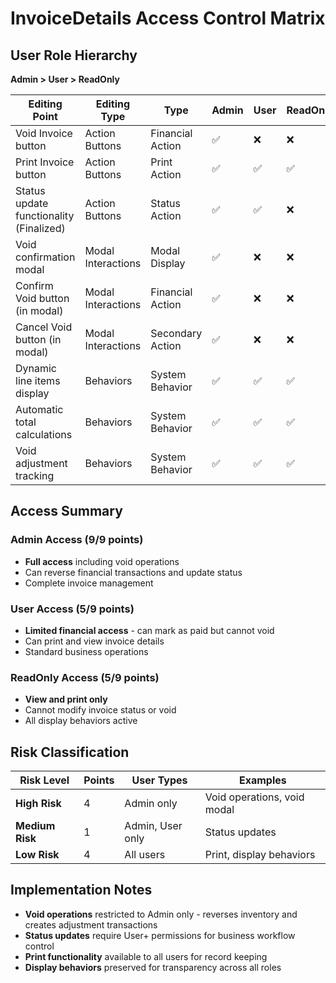 # InvoiceDetails Access Control Matrix

## User Role Hierarchy
**Admin > User > ReadOnly**

| Editing Point | Editing Type | Type | Admin | User | ReadOnly |
|---------------|--------------|------|-------|------|----------|
| Void Invoice button | Action Buttons | Financial Action | ✅ | ❌ | ❌ |
| Print Invoice button | Action Buttons | Print Action | ✅ | ✅ | ✅ |
| Status update functionality (Finalized) | Action Buttons | Status Action | ✅ | ✅ | ❌ |
| Void confirmation modal | Modal Interactions | Modal Display | ✅ | ❌ | ❌ |
| Confirm Void button (in modal) | Modal Interactions | Financial Action | ✅ | ❌ | ❌ |
| Cancel Void button (in modal) | Modal Interactions | Secondary Action | ✅ | ❌ | ❌ |
| Dynamic line items display | Behaviors | System Behavior | ✅ | ✅ | ✅ |
| Automatic total calculations | Behaviors | System Behavior | ✅ | ✅ | ✅ |
| Void adjustment tracking | Behaviors | System Behavior | ✅ | ✅ | ✅ |

## Access Summary

### Admin Access (9/9 points)
- **Full access** including void operations
- Can reverse financial transactions and update status
- Complete invoice management

### User Access (5/9 points)
- **Limited financial access** - can mark as paid but cannot void
- Can print and view invoice details
- Standard business operations

### ReadOnly Access (5/9 points)
- **View and print only**
- Cannot modify invoice status or void
- All display behaviors active

## Risk Classification

| Risk Level | Points | User Types | Examples |
|------------|--------|------------|----------|
| **High Risk** | 4 | Admin only | Void operations, void modal |
| **Medium Risk** | 1 | Admin, User only | Status updates |
| **Low Risk** | 4 | All users | Print, display behaviors |

## Implementation Notes

- **Void operations** restricted to Admin only - reverses inventory and creates adjustment transactions
- **Status updates** require User+ permissions for business workflow control
- **Print functionality** available to all users for record keeping
- **Display behaviors** preserved for transparency across all roles
